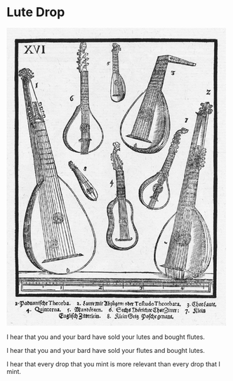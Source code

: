 # Lute Drop

<img src="docs/lutes.jpg?raw=true" width="500" alt="Assorted Lutes">

I hear that you and your bard have sold your lutes and bought flutes.

I hear that you and your bard have sold your flutes and bought lutes.

I hear that every drop that you mint is more relevant than every drop that I mint.
